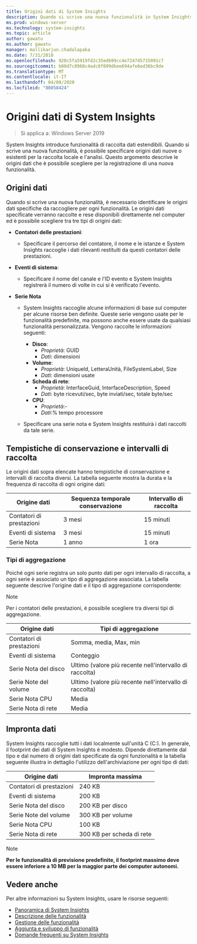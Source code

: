 ```yaml
---
title: Origini dati di System Insights
description: Quando si scrive una nuova funzionalità in System Insights, è possibile specificare origini dati nuove o esistenti da raccogliere localmente e analizzare. Questo argomento descrive le origini dati che è possibile scegliere per la registrazione di una nuova funzionalità.
ms.prod: windows-server
ms.technology: system-insights
ms.topic: article
author: gawatu
ms.author: gawatu
manager: mallikarjun.chadalapaka
ms.date: 7/31/2018
ms.openlocfilehash: 920c5fa5919fd2c35edb99cc4e724745715091c7
ms.sourcegitcommit: b00d7c8968c4adc8f699dbee694afe6ed36bc9de
ms.translationtype: MT
ms.contentlocale: it-IT
ms.lasthandoff: 04/08/2020
ms.locfileid: "80858424"
---
```

# <a name="system-insights-data-sources"></a>Origini dati di System Insights

>Si applica a: Windows Server 2019

System Insights introduce funzionalità di raccolta dati estendibili. Quando si scrive una nuova funzionalità, è possibile specificare origini dati nuove o esistenti per la raccolta locale e l'analisi. Questo argomento descrive le origini dati che è possibile scegliere per la registrazione di una nuova funzionalità.

## <a name="data-sources"></a>Origini dati
Quando si scrive una nuova funzionalità, è necessario identificare le origini dati specifiche da raccogliere per ogni funzionalità. Le origini dati specificate verranno raccolte e rese disponibili direttamente nel computer ed è possibile scegliere tra tre tipi di origini dati:

- **Contatori delle prestazioni**: 
    - Specificare il percorso del contatore, il nome e le istanze e System Insights raccoglie i dati rilevanti restituiti da questi contatori delle prestazioni. 

- **Eventi di sistema**:
    - Specificare il nome del canale e l'ID evento e System Insights registrerà il numero di volte in cui si è verificato l'evento.

- **Serie Nota**
    - System Insights raccoglie alcune informazioni di base sul computer per alcune risorse ben definite. Queste serie vengono usate per le funzionalità predefinite, ma possono anche essere usate da qualsiasi funzionalità personalizzata. Vengono raccolte le informazioni seguenti:

        - **Disco**: 
            - *Proprietà*: GUID
            - *Dati*: dimensioni
        - **Volume**:
            - *Proprietà*: UniqueId, LetteraUnità, FileSystemLabel, Size
            - *Dati*: dimensioni usate
        - **Scheda di rete**:
            - *Proprietà*: InterfaceGuid, InterfaceDescription, Speed
            - *Dati*: byte ricevuti/sec, byte inviati/sec, totale byte/sec
        - **CPU**: 
            - *Proprietà*:-
            - *Dati*:% tempo processore

    - Specificare una serie nota e System Insights restituirà i dati raccolti da tale serie. 


## <a name="retention-timelines-and-collection-intervals"></a>Tempistiche di conservazione e intervalli di raccolta
Le origini dati sopra elencate hanno tempistiche di conservazione e intervalli di raccolta diversi. La tabella seguente mostra la durata e la frequenza di raccolta di ogni origine dati:

| Origine dati | Sequenza temporale conservazione | Intervallo di raccolta |
| --------------- | --------------- | ----------- |
| Contatori di prestazioni | 3 mesi | 15 minuti |
| Eventi di sistema | 3 mesi | 15 minuti |
| Serie Nota | 1 anno | 1 ora |


### <a name="aggregation-types"></a>Tipi di aggregazione
Poiché ogni serie registra un solo punto dati per ogni intervallo di raccolta, a ogni serie è associato un tipo di aggregazione associata. La tabella seguente descrive l'origine dati e il tipo di aggregazione corrispondente:

>[!NOTE]
>Per i contatori delle prestazioni, è possibile scegliere tra diversi tipi di aggregazione.

| Origine dati | Tipi di aggregazione |
| --------------- | --------------- |
| Contatori di prestazioni | Somma, media, Max, min |
| Eventi di sistema | Conteggio |
| Serie Nota del disco | Ultimo (valore più recente nell'intervallo di raccolta) |
| Serie Note del volume | Ultimo (valore più recente nell'intervallo di raccolta) |
| Serie Nota CPU | Media |
| Serie Nota di rete | Media |

## <a name="data-footprint"></a>Impronta dati

System Insights raccoglie tutti i dati localmente sull'unità C (C:). In generale, il footprint dei dati di System Insights è modesto. Dipende direttamente dal tipo e dal numero di origini dati specificate da ogni funzionalità e la tabella seguente illustra in dettaglio l'utilizzo dell'archiviazione per ogni tipo di dati:

| Origine dati | Impronta massima |
| --------------- | --------------- |
| Contatori di prestazioni | 240 KB |
| Eventi di sistema | 200 KB |
| Serie Nota del disco | 200 KB per disco |
| Serie Note del volume | 300 KB per volume |
| Serie Nota CPU | 100 KB |
| Serie Nota di rete | 300 KB per scheda di rete |

>[!NOTE]
>**Per le funzionalità di previsione predefinite, il footprint massimo deve essere inferiore a 10 MB per la maggior parte dei computer autonomi.** 

## <a name="see-also"></a>Vedere anche
Per altre informazioni su System Insights, usare le risorse seguenti:

- [Panoramica di System Insights](overview.md)
- [Descrizione delle funzionalità](understanding-capabilities.md)
- [Gestione delle funzionalità](managing-capabilities.md)
- [Aggiunta e sviluppo di funzionalità](adding-and-developing-capabilities.md)
- [Domande frequenti su System Insights](faq.md)

